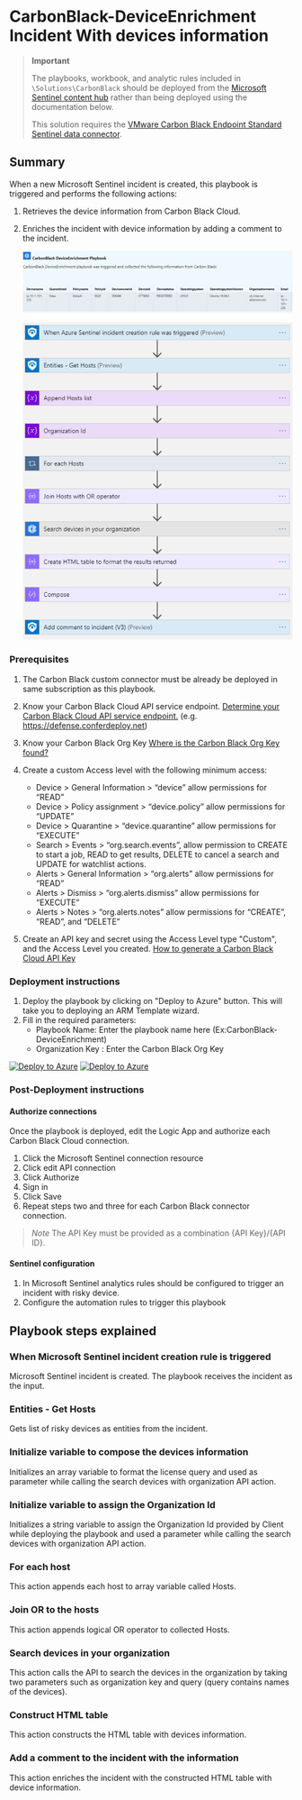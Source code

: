 # CarbonBlack-DeviceEnrichment Incident With devices information

> **Important**
>
> The playbooks, workbook, and analytic rules included in `\Solutions\CarbonBlack` should be deployed from the [Microsoft Sentinel content hub]('https://docs.microsoft.com/azure/sentinel/sentinel-solutions-deploy#install-or-update-a-solution') rather than being deployed using the documentation below.
>
> This solution requires the [VMware Carbon Black Endpoint Standard Sentinel data connector]('https://docs.microsoft.com/azure/sentinel/data-connectors-reference#vmware-carbon-black-endpoint-standard-preview').
>

## Summary

 When a new Microsoft Sentinel incident is created, this playbook is triggered and performs the following actions:

 1. Retrieves the device information from Carbon Black Cloud.
 2. Enriches the incident with device information by adding a comment to the incident.

    ![Comment example](./images/IncidentComment.png)

    ![CarbonBlack-Enrich Incident With devices information](./images/designerOverviewLight.png)

### Prerequisites

1. The Carbon Black custom connector must be already be deployed in same subscription as this playbook.
2. Know your Carbon Black Cloud API service endpoint. [Determine your Carbon Black Cloud API service endpoint.](https://developer.carbonblack.com/reference/carbon-black-cloud/authentication/#building-your-base-urls) (e.g. https://defense.conferdeploy.net)
3. Know your Carbon Black Org Key [Where is the Carbon Black Org Key found?](https://community.carbonblack.com/t5/Knowledge-Base/Carbon-Black-Cloud-Where-is-the-Org-Key-Found/ta-p/80970)
4. Create a custom Access level with the following minimum access:

   * Device > General Information > “device” allow permissions for “READ”
   * Device > Policy assignment > “device.policy” allow permissions for “UPDATE”
   * Device > Quarantine > “device.quarantine” allow permissions for “EXECUTE”
   * Search > Events > “org.search.events”, allow permission to CREATE to start a job, READ to get results, DELETE to cancel a search and UPDATE for watchlist actions.
   * Alerts > General Information > “org.alerts” allow permissions for “READ”
   * Alerts > Dismiss > “org.alerts.dismiss” allow permissions for “EXECUTE”
   * Alerts > Notes > “org.alerts.notes” allow permissions for “CREATE”, “READ”, and “DELETE”
  
5. Create an API key and secret using the Access Level type "Custom", and the Access Level you created. [How to generate a Carbon Black Cloud API Key](https://developer.carbonblack.com/reference/carbon-black-cloud/authentication/#creating-an-api-key)

### Deployment instructions

1. Deploy the playbook by clicking on "Deploy to Azure" button. This will take you to deploying an ARM Template wizard.
2. Fill in the required parameters:
    * Playbook Name: Enter the playbook name here (Ex:CarbonBlack-DeviceEnrichment)
    * Organization Key : Enter the Carbon Black Org Key

[![Deploy to Azure](https://aka.ms/deploytoazurebutton)](https://portal.azure.com/#create/Microsoft.Template/uri/https%3A%2F%2Fraw.githubusercontent.com%2FAzure%2FAzure-Sentinel%2Fmaster%2FSolutions%2FCarbonBlack%2FPlaybooks%2FCarbonBlack-DeviceEnrichment%2Fazuredeploy.json) [![Deploy to Azure](https://aka.ms/deploytoazuregovbutton)](https://portal.azure.us/#create/Microsoft.Template/uri/https%3A%2F%2Fraw.githubusercontent.com%2FAzure%2FAzure-Sentinel%2Fmaster%2FSolutions%2FCarbonBlack%2FPlaybooks%2FCarbonBlack-DeviceEnrichment%2Fazuredeploy.json)

### Post-Deployment instructions

#### Authorize connections

Once the playbook is deployed, edit the Logic App and authorize each Carbon Black Cloud connection.

1. Click the Microsoft Sentinel connection resource
2. Click edit API connection
3. Click Authorize
4. Sign in
5. Click Save
6. Repeat steps two and three for each Carbon Black connector connection.

> *Note*
> The API Key must be provided as a combination {API Key}/{API ID}.

#### Sentinel configuration

1. In Microsoft Sentinel analytics rules should be configured to trigger an incident with risky device.
2. Configure the automation rules to trigger this playbook

## Playbook steps explained

### When Microsoft Sentinel incident creation rule is triggered

Microsoft Sentinel incident is created. The playbook receives the incident as the input.

### Entities - Get Hosts

Gets list of risky devices as entities from the incident.

### Initialize variable to compose the devices information

Initializes an array variable to format the license query and used as parameter while calling the search devices with organization API action.

### Initialize variable to assign the Organization Id

Initializes a string variable to assign the Organization Id provided by Client while deploying the playbook and used a parameter while calling the search devices with organization API action.

### For each host

This action appends each host to array variable called Hosts.

### Join OR to the hosts

This action appends logical OR operator to collected Hosts.

### Search devices in your organization

This action calls the API to search the devices in the organization by taking two parameters such as organization key and query (query contains names of the devices).

### Construct HTML table

This action constructs the HTML table with devices information.

### Add a comment to the incident with the information

This action enriches the incident with the constructed HTML table with device information.
